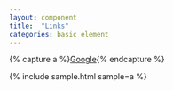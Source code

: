 ```yaml
---
layout: component
title:  "Links"
categories: basic element
---
```


{% capture a %}<a href="http://www.google.com">Google</a>{% endcapture %}

{% include sample.html sample=a %}
